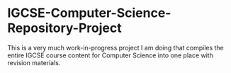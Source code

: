 # IGCSE-Computer-Science-Repository-Project
This is a very much work-in-progress project I am doing that compiles the entire IGCSE course content for Computer Science into one place with revision materials.
